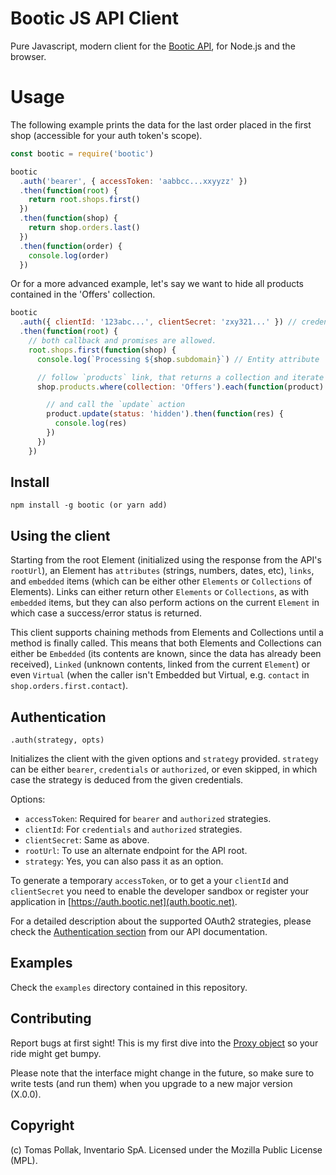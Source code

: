 # Bootic JS API Client

Pure Javascript, modern client for the [Bootic API](https://api.bootic.net), for Node.js and the browser.

# Usage

The following example prints the data for the last order placed in the first shop (accessible for your auth token's scope).

``` js
const bootic = require('bootic')

bootic
  .auth('bearer', { accessToken: 'aabbcc...xxyyzz' })
  .then(function(root) {
    return root.shops.first()
  })
  .then(function(shop) {
    return shop.orders.last()
  })
  .then(function(order) {
    console.log(order)
  })
```

Or for a more advanced example, let's say we want to hide all products contained in the 'Offers' collection.

``` js
bootic
  .auth({ clientId: '123abc...', clientSecret: 'zxy321...' }) // credentials strategy
  .then(function(root) {
    // both callback and promises are allowed.
    root.shops.first(function(shop) {
      console.log(`Processing ${shop.subdomain}`) // Entity attribute

      // follow `products` link, that returns a collection and iterate over items
      shop.products.where(collection: 'Offers').each(function(product) {

        // and call the `update` action
        product.update(status: 'hidden').then(function(res) {
          console.log(res)
        })
      })
    })
```

## Install

    npm install -g bootic (or yarn add)

## Using the client

Starting from the root Element (initialized using the response from the API's `rootUrl`), an Element has `attributes` (strings, numbers, dates, etc), `links`, and `embedded` items (which can be either other `Elements` or `Collections` of Elements). Links can either return other `Elements` or `Collections`, as with `embedded` items, but they can also perform actions on the current `Element` in which case a success/error status is returned.

This client supports chaining methods from Elements and Collections until a method is finally called. This means that both Elements and Collections can either be `Embedded` (its contents are known, since the data has already been received), `Linked` (unknown contents, linked from the current `Element`) or even `Virtual` (when the caller isn't Embedded but Virtual, e.g. `contact` in `shop.orders.first.contact`).

## Authentication

`.auth(strategy, opts)`

Initializes the client with the given options and `strategy` provided. `strategy` can be either `bearer`, `credentials` or `authorized`, or even skipped, in which case the strategy is deduced from the given credentials.

Options:

 - `accessToken`: Required for `bearer` and `authorized` strategies.
 - `clientId`: For `credentials` and `authorized` strategies.
 - `clientSecret`: Same as above.
 - `rootUrl`: To use an alternate endpoint for the API root.
 - `strategy`: Yes, you can also pass it as an option.

To generate a temporary `accessToken`, or to get a your `clientId` and `clientSecret` you need to enable the developer sandbox or register your application in [https://auth.bootic.net](auth.bootic.net).

For a detailed description about the supported OAuth2 strategies, please check the [Authentication section](https://api.bootic.net/api/authentication/) from our API documentation.

## Examples

Check the `examples` directory contained in this repository.

## Contributing

Report bugs at first sight! This is my first dive into the [Proxy object](https://developer.mozilla.org/en-US/docs/Web/JavaScript/Reference/Global_Objects/Proxy) so your ride might get bumpy.

Please note that the interface might change in the future, so make sure to write tests (and run them) when you upgrade to a new major version (X.0.0).

## Copyright

(c) Tomas Pollak, Inventario SpA. Licensed under the Mozilla Public License (MPL).
